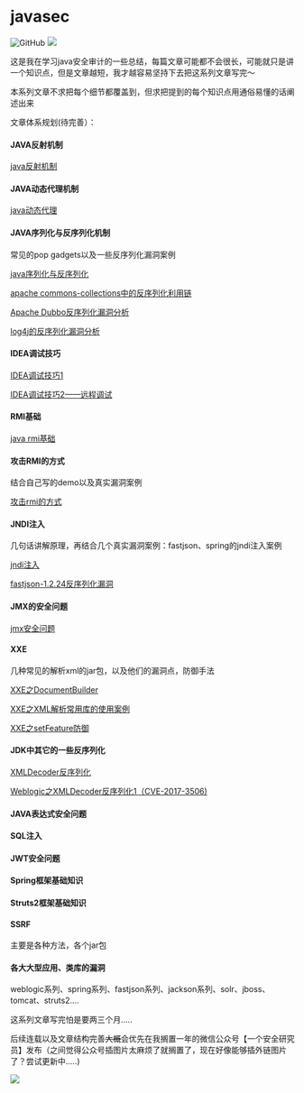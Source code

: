 # javasec

![GitHub](https://img.shields.io/github/license/Maskhe/javasec)
![](https://img.shields.io/badge/%E5%85%AC%E4%BC%97%E5%8F%B7-%E4%B8%80%E4%B8%AA%E5%AE%89%E5%85%A8%E7%A0%94%E7%A9%B6%E5%91%98-brightgreen)

这是我在学习java安全审计的一些总结，每篇文章可能都不会很长，可能就只是讲一个知识点，但是文章越短，我才越容易坚持下去把这系列文章写完～

本系列文章不求把每个细节都覆盖到，但求把提到的每个知识点用通俗易懂的话阐述出来

文章体系规划(待完善）：
#### JAVA反射机制

[java反射机制](1.java反射机制.md)

#### JAVA动态代理机制

[java动态代理](java动态代理.md)

#### JAVA序列化与反序列化机制
常见的pop gadgets以及一些反序列化漏洞案例

[java序列化与反序列化](2.java序列化与反序列化.md)

[apache commons-collections中的反序列化利用链](3.%20apache%20commons-collections中的反序列化.md)

[Apache Dubbo反序列化漏洞分析](4.Apache%20Dubbo反序列化漏洞分析.md)

[log4j的反序列化漏洞分析](4.log4j的反序列化.md)



#### IDEA调试技巧

[IDEA调试技巧1](5.IDEA调试技巧1.md)

[IDEA调试技巧2——远程调试](5.IDEA调试技巧2——远程调试.md)



#### RMI基础

[java rmi基础](6.java%20rmi基础.md)

#### 攻击RMI的方式

结合自己写的demo以及真实漏洞案例

[攻击rmi的方式](7.攻击rmi的方式.md)

#### JNDI注入

几句话讲解原理，再结合几个真实漏洞案例：fastjson、spring的jndi注入案例

[jndi注入](8.jndi注入.md)

[fastjson-1.2.24反序列化漏洞](9.fastjson-1.2.24反序列化漏洞.md)

#### JMX的安全问题

[jmx安全问题](10.jmx安全问题.md)

#### XXE

几种常见的解析xml的jar包，以及他们的漏洞点，防御手法

[XXE之DocumentBuilder](14.XXE之DocumentBuilder.md)

[XXE之XML解析常用库的使用案例](15.XXE之XML解析常用库的使用案例.md)

[XXE之setFeature防御](16.XXE之setFeature防御.md)



#### JDK中其它的一些反序列化

[XMLDecoder反序列化](17.XMLDecoder反序列化.md)

[Weblogic之XMLDecoder反序列化1（CVE-2017-3506)](18.Weblogic之XMLDecoder反序列化1_CVE-2017-3506.md)

#### JAVA表达式安全问题

#### SQL注入

#### JWT安全问题

#### Spring框架基础知识

#### Struts2框架基础知识

#### SSRF
主要是各种方法，各个jar包

#### 各大大型应用、类库的漏洞

weblogic系列、spring系列、fastjson系列、jackson系列、solr、jboss、tomcat、struts2....


这系列文章写完怕是要两三个月.....

后续连载以及文章结构完善~~大概~~会优先在我搁置一年的微信公众号【一个安全研究员】发布（之间觉得公众号插图片太麻烦了就搁置了，现在好像能够插外链图片了？尝试更新中.....)


![](wechat.png)

